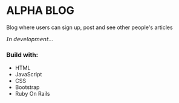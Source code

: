 # ALPHA BLOG
Blog where users can sign up, post and see other people's articles

𝘐𝘯 𝘥𝘦𝘷𝘦𝘭𝘰𝘱𝘮𝘦𝘯𝘵...

### Build with:
- HTML
- JavaScript
- CSS
- Bootstrap
- Ruby On Rails
